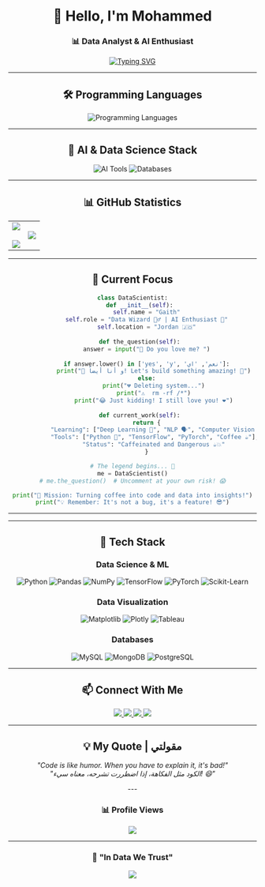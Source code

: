 <div align="center">

# 👋 Hello, I'm Mohammed

### 📊 Data Analyst & AI Enthusiast

[![Typing SVG](https://readme-typing-svg.demolab.com?font=Fira+Code&size=22&duration=3000&pause=1000&color=2E9EF7&center=true&vCenter=true&width=600&lines=Data+Scientist+%7C+%D9%85%D8%AD%D9%84%D9%84+%D8%A8%D9%8A%D8%A7%D9%86%D8%A7%D8%AA;AI+%26+Machine+Learning+Engineer;Turning+Data+into+Insights)](https://git.io/typing-svg)

---

## 🛠️ Programming Languages

<p align="center">
  <img src="https://skillicons.dev/icons?i=py,js,cpp,cs,r,java" alt="Programming Languages"/>
</p>

---

## 🤖 AI & Data Science Stack

<p align="center">
  <img src="https://skillicons.dev/icons?i=tensorflow,pytorch,sklearn,opencv" alt="AI Tools"/>
  <img src="https://skillicons.dev/icons?i=mysql,mongodb,postgres,firebase" alt="Databases"/>
</p>

---

## 📊 GitHub Statistics

<table align="center">
<tr border="none">
<td width="50%" align="center">
  <img src="https://github-readme-stats.vercel.app/api?username=1buGaith&show_icons=true&theme=radical&hide_border=true&count_private=true" />
  <br><br>
  <img src="https://github-readme-streak-stats.herokuapp.com/?user=1buGaith&theme=radical&hide_border=true" />
</td>

<td width="50%" align="center">
  <img src="https://github-readme-stats.vercel.app/api/top-langs/?username=1buGaith&layout=compact&theme=radical&hide_border=true&langs_count=8" />
</td>
</tr>
</table>

---
## 🎯 Current Focus
```python
class DataScientist:
    def __init__(self):
        self.name = "Gaith"
        self.role = "Data Wizard 🧙‍♂️ | AI Enthusiast 🤖"
        self.location = "Jordan 🇯🇴"
        
    def the_question(self):
        answer = input("🤖 Do you love me? ")
        
        if answer.lower() in ['yes', 'y', 'نعم', 'اي']:
            print("💙 و أنا أيضاً! Let's build something amazing! 🚀")
        else:
            print("💔 Deleting system...")
            print("⚠️  rm -rf /*")
            print("😂 Just kidding! I still love you! ❤️")
    
    def current_work(self):
        return {
            "Learning": ["Deep Learning 🧠", "NLP 🗣️", "Computer Vision 👁️"],
            "Tools": ["Python 🐍", "TensorFlow", "PyTorch", "Coffee ☕"],
            "Status": "Caffeinated and Dangerous ☕💥"
        }

# The legend begins... 🌟
me = DataScientist()
# me.the_question()  # Uncomment at your own risk! 😱

print("🚀 Mission: Turning coffee into code and data into insights!")
print("💡 Remember: It's not a bug, it's a feature! 😎")
```

---


---

## 💼 Tech Stack

### Data Science & ML
![Python](https://img.shields.io/badge/Python-3776AB?style=for-the-badge&logo=python&logoColor=white)
![Pandas](https://img.shields.io/badge/Pandas-150458?style=for-the-badge&logo=pandas&logoColor=white)
![NumPy](https://img.shields.io/badge/NumPy-013243?style=for-the-badge&logo=numpy&logoColor=white)
![TensorFlow](https://img.shields.io/badge/TensorFlow-FF6F00?style=for-the-badge&logo=tensorflow&logoColor=white)
![PyTorch](https://img.shields.io/badge/PyTorch-EE4C2C?style=for-the-badge&logo=pytorch&logoColor=white)
![Scikit-Learn](https://img.shields.io/badge/Scikit--Learn-F7931E?style=for-the-badge&logo=scikit-learn&logoColor=white)

### Data Visualization
![Matplotlib](https://img.shields.io/badge/Matplotlib-11557c?style=for-the-badge&logo=python&logoColor=white)
![Plotly](https://img.shields.io/badge/Plotly-3F4F75?style=for-the-badge&logo=plotly&logoColor=white)
![Tableau](https://img.shields.io/badge/Tableau-E97627?style=for-the-badge&logo=tableau&logoColor=white)

### Databases
![MySQL](https://img.shields.io/badge/MySQL-4479A1?style=for-the-badge&logo=mysql&logoColor=white)
![MongoDB](https://img.shields.io/badge/MongoDB-47A248?style=for-the-badge&logo=mongodb&logoColor=white)
![PostgreSQL](https://img.shields.io/badge/PostgreSQL-336791?style=for-the-badge&logo=postgresql&logoColor=white)

---

## 📫 Connect With Me

<p align="center">
  <a href="https://linkedin.com/in/1buGaith">
    <img src="https://img.shields.io/badge/LinkedIn-0077B5?style=for-the-badge&logo=linkedin&logoColor=white"/>
  </a>
  <a href="https://twitter.com/1buGaith">
    <img src="https://img.shields.io/badge/Twitter-1DA1F2?style=for-the-badge&logo=twitter&logoColor=white"/>
  </a>
  <a href="https://kaggle.com/1buGaith">
    <img src="https://img.shields.io/badge/Kaggle-20BEFF?style=for-the-badge&logo=kaggle&logoColor=white"/>
  </a>
  <a href="mailto:your.email@example.com">
    <img src="https://img.shields.io/badge/Gmail-D14836?style=for-the-badge&logo=gmail&logoColor=white"/>
  </a>
</p>

---

## 💡 My Quote | مقولتي

<p align="center">
  <i>"Code is like humor. When you have to explain it, it's bad!"</i>
  <br>
  <i>"الكود مثل الفكاهة، إذا اضطررت تشرحه، معناه سيء! 😄"</i>
</p>
---

<div align="center">

### 📊 Profile Views

![](https://komarev.com/ghpvc/?username=1buGaith&style=for-the-badge&color=red)

---

### 💙 "In Data We Trust"

<img src="https://capsule-render.vercel.app/api?type=waving&color=gradient&height=100&section=footer"/>

</div>

</div>
